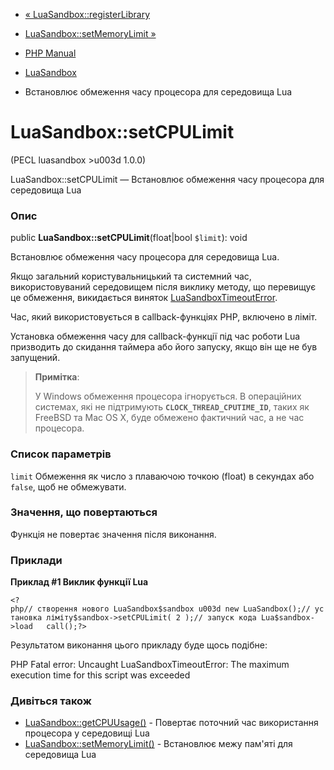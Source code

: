 - [« LuaSandbox::registerLibrary](luasandbox.registerlibrary.md)
- [LuaSandbox::setMemoryLimit »](luasandbox.setmemorylimit.md)

- [PHP Manual](index.md)
- [LuaSandbox](class.luasandbox.md)
- Встановлює обмеження часу процесора для середовища Lua

# LuaSandbox::setCPULimit

(PECL luasandbox \>u003d 1.0.0)

LuaSandbox::setCPULimit — Встановлює обмеження часу процесора
для середовища Lua

### Опис

public **LuaSandbox::setCPULimit**(float\|bool `$limit`): void

Встановлює обмеження часу процесора для середовища Lua.

Якщо загальний користувальницький та системний час, використовуваний середовищем після
виклику методу, що перевищує це обмеження, викидається виняток
[LuaSandboxTimeoutError](class.luasandboxtimeouterror.md).

Час, який використовується в callback-функціях PHP, включено в ліміт.

Установка обмеження часу для callback-функції під час роботи
Lua призводить до скидання таймера або його запуску, якщо він ще не був
запущений.

> **Примітка**:
>
> У Windows обмеження процесора ігнорується. В операційних
> системах, які не підтримують **`CLOCK_THREAD_CPUTIME_ID`**, таких
> як FreeBSD та Mac OS X, буде обмежено фактичний час, а не час
> процесора.

### Список параметрів

`limit`
Обмеження як число з плаваючою точкою (float) в секундах або `false`,
щоб не обмежувати.

### Значення, що повертаються

Функція не повертає значення після виконання.

### Приклади

**Приклад #1 Виклик функції Lua**

` <?php// створення нового LuaSandbox$sandbox u003d new LuaSandbox();// установка ліміту$sandbox->setCPULimit( 2 );// запуск кода Lua$sandbox->load   call();?> `

Результатом виконання цього прикладу буде щось подібне:

PHP Fatal error: Uncaught LuaSandboxTimeoutError: The maximum execution time for this script was exceeded

### Дивіться також

- [LuaSandbox::getCPUUsage()](luasandbox.getcpuusage.md) -
Повертає поточний час використання процесора у середовищі Lua
- [LuaSandbox::setMemoryLimit()](luasandbox.setmemorylimit.md) -
Встановлює межу пам'яті для середовища Lua
